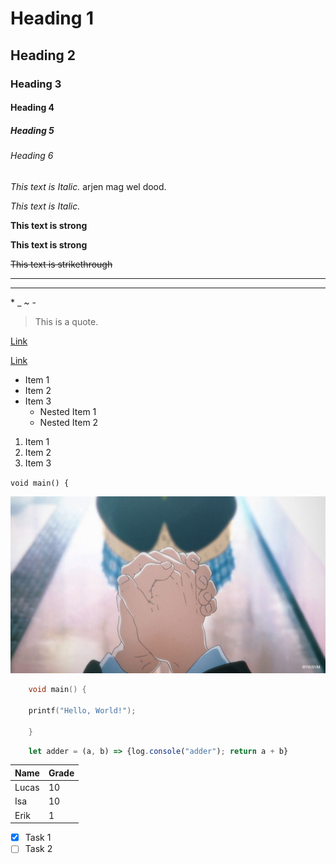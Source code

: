 <!-- Headings -->
# Heading 1
## Heading 2
### Heading 3
#### Heading 4
##### Heading 5
###### Heading 6

<!-- Emphasis -->
*This text is Italic.* arjen mag wel dood.

_This text is Italic._

**This text is strong**

__This text is strong__

~~This text is strikethrough~~

<!-- Horizontal rule -->
---
___

<!-- Escape characters -->
\* \_ ~ \-

<!-- Blockquote -->
> This is a quote.

<!-- Link -->
[Link](http://www.google.com)

[Link](http://www.google.com "Title that is shown when hovered over by mouse")

<!-- Lists -->
* Item 1
* Item 2
* Item 3
    * Nested Item 1
    * Nested Item 2

1. Item 1
2. Item 2
3. Item 3

<!-- Inlined code block --> 
`void main() {`

<!-- Image -->
![Picture](asilentgoat.jpg)

<!-- Github Markdown -->

<!-- Code block -->
```C
    void main() {

    printf("Hello, World!");

    }
```

```javascript
    let adder = (a, b) => {log.console("adder"); return a + b}
```

<!-- Table -->
| Name  | Grade |
| -     | -     |
| Lucas | 10    |
| Isa   | 10    | 
| Erik  | 1     |

<!-- Task list -->
* [x] Task 1
* [ ] Task 2
